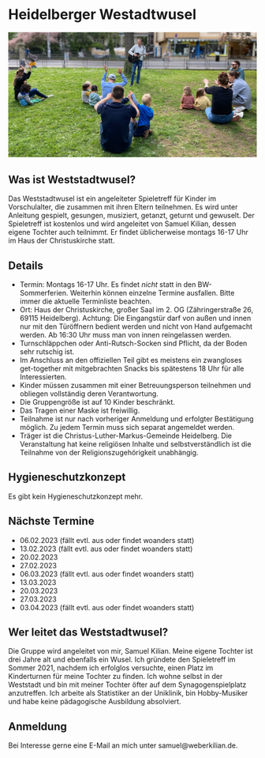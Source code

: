 # Heidelberger Westadtwusel
![Singkreis mit Samuel Kilian an der Gitarre](Gruppenbild.png "Weststadtwusel")
## Was ist Weststadtwusel?
Das Weststadtwusel ist ein angeleiteter Spieletreff für Kinder im Vorschulalter, die zusammen mit ihren Eltern teilnehmen. Es wird unter Anleitung gespielt, gesungen, musiziert, getanzt, geturnt und gewuselt. Der Spieletreff ist kostenlos und wird angeleitet von Samuel Kilian, dessen eigene Tochter auch teilnimmt. Er findet üblicherweise montags 16-17 Uhr im Haus der Christuskirche statt.

## Details
* Termin: Montags 16-17 Uhr. Es findet *nicht* statt in den BW-Sommerferien. Weiterhin können einzelne Termine ausfallen. Bitte immer die aktuelle Terminliste beachten.
* Ort: Haus der Christuskirche, großer Saal im 2. OG (Zähringerstraße 26, 69115 Heidelberg). Achtung: Die Eingangstür darf von außen und innen nur mit den Türöffnern bedient werden und nicht von Hand aufgemacht werden. Ab 16:30 Uhr muss man von innen reingelassen werden.
* Turnschläppchen oder Anti-Rutsch-Socken sind Pflicht, da der Boden sehr rutschig ist.
* Im Anschluss an den offiziellen Teil gibt es meistens ein zwangloses get-together mit mitgebrachten Snacks bis spätestens 18 Uhr für alle Interessierten.
* Kinder müssen zusammen mit einer Betreuungsperson teilnehmen und obliegen vollständig deren Verantwortung.
* Die Gruppengröße ist auf 10 Kinder beschränkt.
* Das Tragen einer Maske ist freiwillig.
* Teilnahme ist nur nach vorheriger Anmeldung und erfolgter Bestätigung möglich. Zu jedem Termin muss sich separat angemeldet werden.
* Träger ist die Christus-Luther-Markus-Gemeinde Heidelberg. Die Veranstaltung hat keine religiösen Inhalte und selbstverständlich ist die Teilnahme von der Religionszugehörigkeit unabhängig.

## Hygieneschutzkonzept
Es gibt kein Hygieneschutzkonzept mehr.

## Nächste Termine
* 06.02.2023 (fällt evtl. aus oder findet woanders statt)
* 13.02.2023 (fällt evtl. aus oder findet woanders statt)
* 20.02.2023
* 27.02.2023
* 06.03.2023 (fällt evtl. aus oder findet woanders statt)
* 13.03.2023
* 20.03.2023
* 27.03.2023
* 03.04.2023 (fällt evtl. aus oder findet woanders statt)

## Wer leitet das Weststadtwusel?
Die Gruppe wird angeleitet von mir, Samuel Kilian. Meine eigene Tochter ist drei Jahre alt und ebenfalls ein Wusel. Ich gründete den Spieletreff im Sommer 2021, nachdem ich erfolglos versuchte, einen Platz im Kinderturnen für meine Tochter zu finden. Ich wohne selbst in der Weststadt und bin mit meiner Tochter öfter auf dem Synagogenspielplatz anzutreffen. Ich arbeite als Statistiker an der Uniklinik, bin Hobby-Musiker und habe keine pädagogische Ausbildung absolviert.

## Anmeldung
Bei Interesse gerne eine E-Mail an mich unter sam<!-- abc@def -->uel@we<!-- @abc.de -->berkil<!-- @abc.de -->ian.de.
